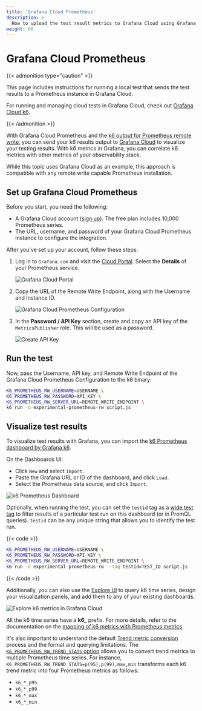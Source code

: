 ```yaml
---
title: 'Grafana Cloud Prometheus'
description: >
  How to upload the test result metrics to Grafana Cloud using Grafana Cloud Prometheus and the k6 output for Prometheus remote write'
weight: 00
---
```


# Grafana Cloud Prometheus

{{< admonition type="caution" >}}

This page includes instructions for running a local test that sends the test results to a Prometheus instance in Grafana Cloud.

For running and managing cloud tests in Grafana Cloud, check out [Grafana Cloud k6](https://grafana.com/docs/grafana-cloud/k6/).

{{< /admonition >}}

With Grafana Cloud Prometheus and the [k6 output for Prometheus remote write](https://grafana.com/docs/k6/<K6_VERSION>/results-output/real-time/prometheus-remote-write), you can send your k6 results output to [Grafana Cloud](https://grafana.com/products/cloud) to visualize your testing results.
With k6 metrics in Grafana, you can correlate k6 metrics with other metrics of your observability stack.

While this topic uses Grafana Cloud as an example, this approach is compatible with any remote write capable Prometheus installation.

## Set up Grafana Cloud Prometheus

Before you start, you need the following:

- A Grafana Cloud account ([sign up](https://grafana.com/products/cloud/)).
  The free plan includes 10,000 Prometheus series.
- The URL, username, and password of your Grafana Cloud Prometheus instance to configure the integration.

After you've set up your account, follow these steps:

1. Log in to `Grafana.com` and visit the [Cloud Portal](https://grafana.com/docs/grafana-cloud/fundamentals/cloud-portal/).
   Select the **Details** of your Prometheus service.

   ![Grafana Cloud Portal](/media/docs/k6-oss/grafana_cloud_portal.png)

1. Copy the URL of the Remote Write Endpoint, along with the Username and Instance ID.

   ![Grafana Cloud Prometheus Configuration](/media/docs/k6-oss/grafana_cloud_prometheus_configuration.png)

1. In the **Password / API Key** section, create and copy an API key of the `MetricsPublisher` role. This will be used as a password.

   ![Create API Key](/media/docs/k6-oss/grafana_cloud_create_api_key_metrics_publisher.png)

## Run the test

Now, pass the Username, API key, and Remote Write Endpoint of the Grafana Cloud Prometheus Configuration to the k6 binary:

```bash
K6_PROMETHEUS_RW_USERNAME=USERNAME \
K6_PROMETHEUS_RW_PASSWORD=API_KEY \
K6_PROMETHEUS_RW_SERVER_URL=REMOTE_WRITE_ENDPOINT \
k6 run -o experimental-prometheus-rw script.js
```

## Visualize test results

To visualize test results with Grafana, you can import the [k6 Prometheus dashboard by Grafana k6](https://grafana.com/grafana/dashboards/19665-k6-prometheus/).

On the Dashboards UI:

- Click `New` and select `Import`.
- Paste the Grafana URL or ID of the dashboard, and click `Load`.
- Select the Prometheus data source, and click `Import`.

![k6 Prometheus Dashboard](/media/docs/k6-oss/k6-prometheus-dashboard-part1.png)

Optionally, when running the test, you can set the `testid` tag as a [wide test tag](https://grafana.com/docs/k6/latest/using-k6/tags-and-groups/#test-wide-tags) to filter results of a particular test run on this dashboard (or in PromQL queries). `testid` can be any unique string that allows you to identify the test run.

{{< code >}}

```bash
K6_PROMETHEUS_RW_USERNAME=USERNAME \
K6_PROMETHEUS_RW_PASSWORD=API_KEY \
K6_PROMETHEUS_RW_SERVER_URL=REMOTE_WRITE_ENDPOINT \
k6 run -o experimental-prometheus-rw --tag testid=TEST_ID script.js
```

{{< /code >}}

Additionally, you can also use the [Explore UI](https://grafana.com/docs/grafana/latest/explore/) to query k6 time series, design your visualization panels, and add them to any of your existing dashboards.

![Explore k6 metrics in Grafana Cloud](/media/docs/k6-oss/grafana_cloud_explore_k6_metrics_from_extension.png)

All the k6 time series have a **k6\_** prefix.
For more details, refer to the documentation on the [mapping of k6 metrics with Prometheus metrics](https://grafana.com/docs/k6/<K6_VERSION>/results-output/real-time/prometheus-remote-write#metrics-mapping).

It's also important to understand the default [Trend metric conversion](https://grafana.com/docs/k6/<K6_VERSION>/results-output/real-time/prometheus-remote-write#trend-metric-conversions) process and the format and querying limitations. The [`K6_PROMETHEUS_RW_TREND_STATS` option](https://grafana.com/docs/k6/<K6_VERSION>/results-output/real-time/prometheus-remote-write#options) allows you to convert trend metrics to multiple Prometheus time series. For instance, `K6_PROMETHEUS_RW_TREND_STATS=p(95),p(99),max,min` transforms each k6 trend metric into four Prometheus metrics as follows:

- `k6_*_p95`
- `k6_*_p99`
- `k6_*_max`
- `k6_*_min`
